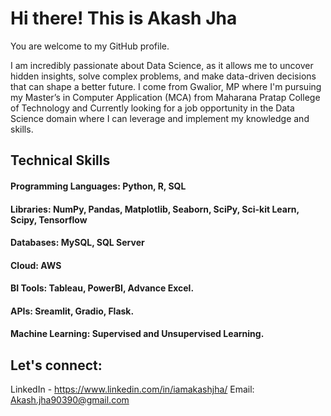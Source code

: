 
# Hi there! This is Akash Jha

You are welcome to my GitHub profile. 

I am incredibly passionate about Data Science, as it allows me to uncover hidden insights, solve complex problems, and make data-driven decisions that can shape a better future. I come from Gwalior, MP where I'm pursuing my Master’s in Computer Application (MCA) from Maharana Pratap College of Technology and Currently looking for a job opportunity in the Data Science domain where I can leverage and implement my knowledge and skills.



## Technical Skills
#### Programming Languages: Python, R, SQL
#### Libraries: NumPy, Pandas, Matplotlib, Seaborn, SciPy, Sci-kit Learn, Scipy, Tensorflow
#### Databases: MySQL, SQL Server
#### Cloud: AWS
#### BI Tools: Tableau, PowerBI, Advance Excel.
#### APIs: Sreamlit, Gradio, Flask.
#### Machine Learning: Supervised and Unsupervised Learning.




## Let's connect:
LinkedIn - https://www.linkedin.com/in/iamakashjha/
Email: Akash.jha90390@gmail.com
